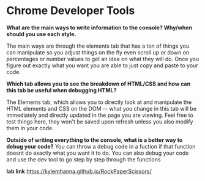 # Chrome Developer Tools

**What are the main ways to write information to the console? Why/when should you use each style.**

The main ways are through the elements tab that has a ton of things you can manipulate so you adjust things on the fly even scroll up or down on percentages or number values to get an idea on what they will do. Once you figure out exactly what you want you are able to just copy and paste to your code. 


**Which tab allows you to see the breakdown of HTML/CSS and how can this tab be useful when debugging HTML?**

The Elements tab, which allows you to directly look at and manipulate the HTML elements and CSS on the DOM -- what you change in this tab will be immediately and directly updated in the page you are viewing. Feel free to test things here, they won't be saved upon refresh unless you also modify them in your code.

**Outside of writing everything to the console, what is a better way to debug your code?**
You can throw a debug code in a fuction if that function doesnt do exactly what you want it to do. 
You can also debug your code and use the dev tool to go step by step through the functions

**lab link**
https://kylemhanna.github.io/RockPaperScissors/
